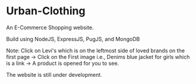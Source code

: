 # Urban-Clothing
An E-Commerce Shopping website.

Build using NodeJS, ExpressJS, PugJS, and MongoDB

Note: 
Click on Levi's which is on the leftmost side of loved brands on the first page -> Click on the First image i.e., Denims blue jacket for girls which is a link -> A product is opened for you to see.

The website is still under development. 
